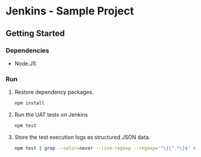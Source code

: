 # Jenkins - Sample Project

## Getting Started

### Dependencies

- Node.JS

### Run

1. Restore dependency packages.

    ```sh
    npm install
    ```

1. Run the UAT tests on Jenkins

    ```sh
    npm test
    ```

1. Store the test execution logs as structured JSON data.

    ```sh
    npm test | grep --color=never --line-regexp --regexp='^\{\".*\}$' > /tmp/logs.json
    ```
